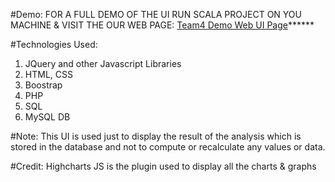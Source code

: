 #Demo:
FOR A FULL DEMO OF THE UI RUN SCALA PROJECT ON YOU MACHINE & VISIT THE OUR WEB PAGE: <a target="_blank" href="scala.eddiesmarket.net">Team4 Demo Web UI Page</a>******

#Technologies Used:
1. JQuery and other Javascript Libraries
2. HTML, CSS
3. Boostrap 
4. PHP
5. SQL
6. MySQL DB

#Note:
This UI is used just to display the result of the analysis which is stored
in the database and not to compute or recalculate any values or data.

#Credit:
Highcharts JS is the plugin used to display all the charts & graphs





